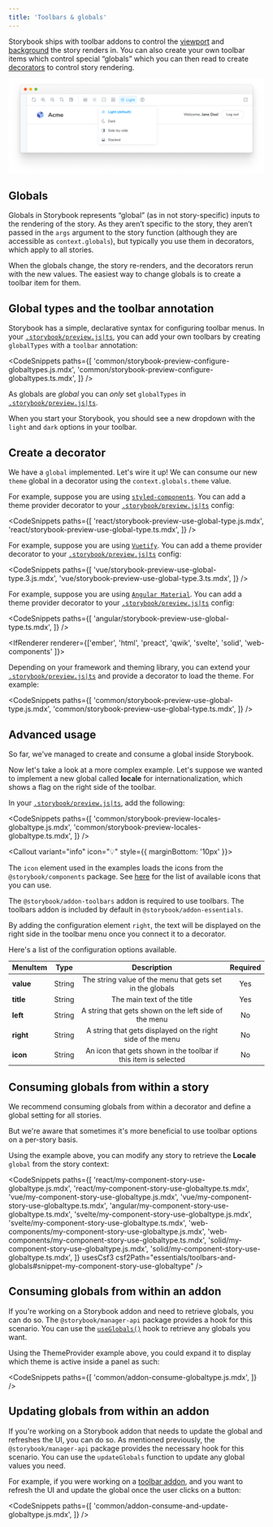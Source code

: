 ```yaml
---
title: 'Toolbars & globals'
---
```


<YouTubeCallout id="DuJ_gmSncLM" title="Create custom toolbar items using global types" />

Storybook ships with toolbar addons to control the [viewport](./viewport.md) and [background](./backgrounds.md) the story renders in. You can also create your own toolbar items which control special “globals” which you can then read to create [decorators](../writing-stories/decorators.md) to control story rendering.

![Toolbars and globals](./toolbars-and-globals.png)

## Globals

Globals in Storybook represents “global” (as in not story-specific) inputs to the rendering of the story. As they aren’t specific to the story, they aren’t passed in the `args` argument to the story function (although they are accessible as `context.globals`), but typically you use them in decorators, which apply to all stories.

When the globals change, the story re-renders, and the decorators rerun with the new values. The easiest way to change globals is to create a toolbar item for them.

## Global types and the toolbar annotation

Storybook has a simple, declarative syntax for configuring toolbar menus. In your [`.storybook/preview.js|ts`](../configure/index.md#configure-story-rendering), you can add your own toolbars by creating `globalTypes` with a `toolbar` annotation:

<!-- prettier-ignore-start -->

<CodeSnippets
  paths={[
    'common/storybook-preview-configure-globaltypes.js.mdx',
    'common/storybook-preview-configure-globaltypes.ts.mdx',
  ]}
/>

<!-- prettier-ignore-end -->

<Callout variant="info" icon="💡">

As globals are _global_ you can _only_ set `globalTypes` in [`.storybook/preview.js|ts`](../configure/index.md#configure-story-rendering).

</Callout>

When you start your Storybook, you should see a new dropdown with the `light` and `dark` options in your toolbar.

## Create a decorator

We have a `global` implemented. Let's wire it up! We can consume our new `theme` global in a decorator using the `context.globals.theme` value.

<IfRenderer renderer='react'>

For example, suppose you are using [`styled-components`](https://styled-components.com/). You can add a theme provider decorator to your [`.storybook/preview.js|ts`](../configure/index.md#configure-story-rendering) config:

<!-- prettier-ignore-start -->

<CodeSnippets
  paths={[
    'react/storybook-preview-use-global-type.js.mdx',
    'react/storybook-preview-use-global-type.ts.mdx',
  ]}
/>

<!-- prettier-ignore-end -->

</IfRenderer>

<IfRenderer renderer='vue'>

For example, suppose you are using [`Vuetify`](https://vuetifyjs.com/en/). You can add a theme provider decorator to your [`.storybook/preview.js|ts`](../configure/index.md#configure-story-rendering) config:

<!-- prettier-ignore-start -->

<CodeSnippets
  paths={[
    'vue/storybook-preview-use-global-type.3.js.mdx',
    'vue/storybook-preview-use-global-type.3.ts.mdx',
  ]}
/>

<!-- prettier-ignore-end -->

</IfRenderer>

<IfRenderer renderer='angular'>

For example, suppose you are using [`Angular Material`](https://material.angular.io/). You can add a theme provider decorator to your [`.storybook/preview.js|ts`](../configure/index.md#configure-story-rendering) config:

<!-- prettier-ignore-start -->

<CodeSnippets
  paths={[
    'angular/storybook-preview-use-global-type.ts.mdx',
  ]}
/>

<!-- prettier-ignore-end -->

</IfRenderer>

<IfRenderer renderer={['ember', 'html', 'preact', 'qwik', 'svelte', 'solid', 'web-components' ]}>

Depending on your framework and theming library, you can extend your [`.storybook/preview.js|ts`](../configure/index.md#configure-story-rendering) and provide a decorator to load the theme. For example:

<!-- prettier-ignore-start -->

<CodeSnippets
  paths={[
    'common/storybook-preview-use-global-type.js.mdx',
    'common/storybook-preview-use-global-type.ts.mdx',
  ]}
/>

<!-- prettier-ignore-end -->

</IfRenderer>

## Advanced usage

So far, we've managed to create and consume a global inside Storybook.

Now let's take a look at a more complex example. Let's suppose we wanted to implement a new global called **locale** for internationalization, which shows a flag on the right side of the toolbar.

In your [`.storybook/preview.js|ts`](../configure/index.md#configure-story-rendering), add the following:

<!-- prettier-ignore-start -->

<CodeSnippets
  paths={[
    'common/storybook-preview-locales-globaltype.js.mdx',
    'common/storybook-preview-locales-globaltype.ts.mdx',
  ]}
/>

<!-- prettier-ignore-end -->

<Callout variant="info" icon="💡" style={{ marginBottom: '10px' }}>

The `icon` element used in the examples loads the icons from the `@storybook/components` package. See [here](../faq.md#what-icons-are-available-for-my-toolbar-or-my-addon) for the list of available icons that you can use.

</Callout>

<Callout variant="info" icon="💡">

The `@storybook/addon-toolbars` addon is required to use toolbars. The toolbars addon is included by default in
`@storybook/addon-essentials`.

</Callout>

By adding the configuration element `right`, the text will be displayed on the right side in the toolbar menu once you connect it to a decorator.

Here's a list of the configuration options available.

| MenuItem  |  Type  |                           Description                           | Required |
| --------- | :----: | :-------------------------------------------------------------: | :------: |
| **value** | String |    The string value of the menu that gets set in the globals    |   Yes    |
| **title** | String |                   The main text of the title                    |   Yes    |
| **left**  | String |      A string that gets shown on the left side of the menu      |    No    |
| **right** | String |   A string that gets displayed on the right side of the menu    |    No    |
| **icon**  | String | An icon that gets shown in the toolbar if this item is selected |    No    |

## Consuming globals from within a story

We recommend consuming globals from within a decorator and define a global setting for all stories.

But we're aware that sometimes it's more beneficial to use toolbar options on a per-story basis.

Using the example above, you can modify any story to retrieve the **Locale** `global` from the story context:

<!-- prettier-ignore-start -->

<CodeSnippets
  paths={[
    'react/my-component-story-use-globaltype.js.mdx',
    'react/my-component-story-use-globaltype.ts.mdx',
    'vue/my-component-story-use-globaltype.js.mdx',
    'vue/my-component-story-use-globaltype.ts.mdx',
    'angular/my-component-story-use-globaltype.ts.mdx',
    'svelte/my-component-story-use-globaltype.js.mdx',
    'svelte/my-component-story-use-globaltype.ts.mdx',
    'web-components/my-component-story-use-globaltype.js.mdx',
    'web-components/my-component-story-use-globaltype.ts.mdx',
    'solid/my-component-story-use-globaltype.js.mdx',
    'solid/my-component-story-use-globaltype.ts.mdx',
  ]}
  usesCsf3
  csf2Path="essentials/toolbars-and-globals#snippet-my-component-story-use-globaltype"
/>

<!-- prettier-ignore-end -->

## Consuming globals from within an addon

If you're working on a Storybook addon and need to retrieve globals, you can do so. The `@storybook/manager-api` package provides a hook for this scenario. You can use the [`useGlobals()`](../addons/addons-api.md#useglobals) hook to retrieve any globals you want.

Using the ThemeProvider example above, you could expand it to display which theme is active inside a panel as such:

<!-- prettier-ignore-start -->

<CodeSnippets
  paths={[
    'common/addon-consume-globaltype.js.mdx',
  ]}
/>

<!-- prettier-ignore-end -->

## Updating globals from within an addon

If you're working on a Storybook addon that needs to update the global and refreshes the UI, you can do so. As mentioned previously, the `@storybook/manager-api` package provides the necessary hook for this scenario. You can use the `updateGlobals` function to update any global values you need.

For example, if you were working on a [toolbar addon](../addons/addon-types.md#toolbars), and you want to refresh the UI and update the global once the user clicks on a button:

<!-- prettier-ignore-start -->

<CodeSnippets
  paths={[
    'common/addon-consume-and-update-globaltype.js.mdx',
  ]}
/>

<!-- prettier-ignore-end -->
